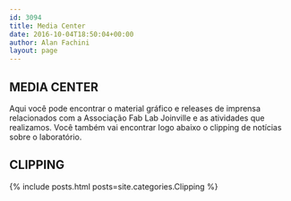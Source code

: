 ```yaml
---
id: 3094
title: Media Center
date: 2016-10-04T18:50:04+00:00
author: Alan Fachini
layout: page
---
```


## MEDIA CENTER

Aqui você pode encontrar o material gráfico e releases de imprensa relacionados
com a Associação Fab Lab Joinville e as atividades que realizamos. Você também
vai encontrar logo abaixo o clipping de notícias sobre o laboratório.

## CLIPPING

{% include posts.html posts=site.categories.Clipping %}
